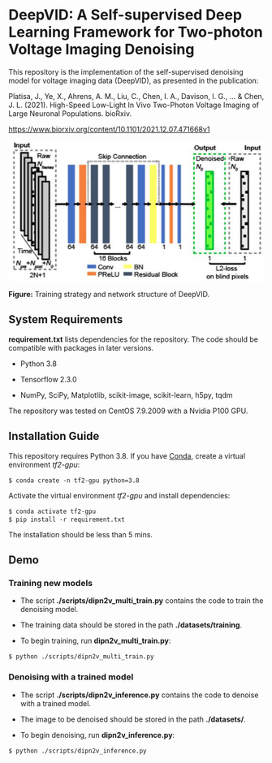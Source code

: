 # DeepVID: A Self-supervised Deep Learning Framework for Two-photon Voltage Imaging Denoising

This repository is the implementation of the self-supervised denoising model for voltage imaging data (DeepVID), as presented in the publication: 

Platisa, J., Ye, X., Ahrens, A. M., Liu, C., Chen, I. A., Davison, I. G., ... & Chen, J. L. (2021). High-Speed Low-Light In Vivo Two-Photon Voltage Imaging of Large Neuronal Populations. bioRxiv.

https://www.biorxiv.org/content/10.1101/2021.12.07.471668v1

![DeepVID](assets/DeepVID_structure.png "DeepVID")

**Figure:** Training strategy and network structure of DeepVID. 

## System Requirements

**requirement.txt** lists dependencies for the repository. The code should be compatible with packages in later versions. 

* Python 3.8

* Tensorflow 2.3.0

* NumPy, SciPy, Matplotlib, scikit-image, scikit-learn, h5py, tqdm

The repository was tested on CentOS 7.9.2009 with a Nvidia P100 GPU. 

## Installation Guide

This repository requires Python 3.8. If you have [Conda](https://anaconda.org/), create a virtual environment *tf2-gpu*:

```shell
$ conda create -n tf2-gpu python=3.8
```

Activate the virtual environment *tf2-gpu* and install dependencies:

```shell
$ conda activate tf2-gpu
$ pip install -r requirement.txt
```

The installation should be less than 5 mins. 

## Demo

### Training new models

* The script **./scripts/dipn2v_multi_train.py** contains the code to train the denoising model. 

* The training data should be stored in the path **./datasets/training**. 

* To begin training, run **dipn2v_multi_train.py**: 

```shell
$ python ./scripts/dipn2v_multi_train.py
```

### Denoising with a trained model

* The script **./scripts/dipn2v_inference.py** contains the code to denoise with a trained model. 

* The image to be denoised should be stored in the path **./datasets/**. 

* To begin denoising, run **dipn2v_inference.py**: 

```shell
$ python ./scripts/dipn2v_inference.py
```